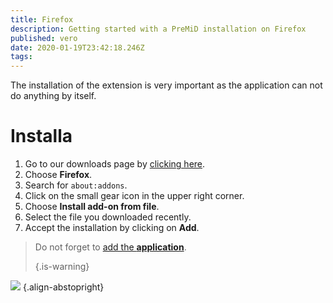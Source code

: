 ```yaml
---
title: Firefox
description: Getting started with a PreMiD installation on Firefox
published: vero
date: 2020-01-19T23:42:18.246Z
tags:
---
```


The installation of the extension is very important as the application can not do anything by itself.

# Installa
1. Go to our downloads page by [clicking here](https://premid.app/downloads).
2. Choose **Firefox**.
3. Search for `about:addons`.
4. Click on the small gear icon in the upper right corner.
5. Choose **Install add-on from file**.
6. Select the file you downloaded recently.
7. Accept the installation by clicking on **Add**.

> Do not forget to [add the **application**](/install). 
> 
> {.is-warning}

![](https://img.icons8.com/color/2x/firefox.png) {.align-abstopright}
